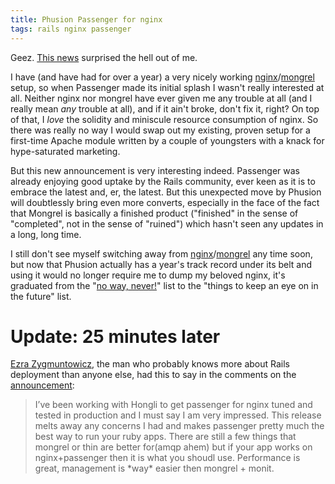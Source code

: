 ```yaml
---
title: Phusion Passenger for nginx
tags: rails nginx passenger
---
```


Geez. [This news](http://blog.phusion.nl/2009/04/16/phusions-one-year-anniversary-gift-phusion-passenger-220/) surprised the hell out of me.

I have (and have had for over a year) a very nicely working [nginx](/wiki/nginx)/[mongrel](/wiki/mongrel) setup, so when Passenger made its initial splash I wasn't really interested at all. Neither nginx nor mongrel have ever given me any trouble at all (and I really mean *any* trouble at all), and if it ain't broke, don't fix it, right? On top of that, I *love* the solidity and miniscule resource consumption of nginx. So there was really no way I would swap out my existing, proven setup for a first-time Apache module written by a couple of youngsters with a knack for hype-saturated marketing.

But this new announcement is very interesting indeed. Passenger was already enjoying good uptake by the Rails community, ever keen as it is to embrace the latest and, er, the latest. But this unexpected move by Phusion will doubtlessly bring even more converts, especially in the face of the fact that Mongrel is basically a finished product ("finished" in the sense of "completed", not in the sense of "ruined") which hasn't seen any updates in a long, long time.

I still don't see myself switching away from [nginx](/wiki/nginx)/[mongrel](/wiki/mongrel) any time soon, but now that Phusion actually has a year's track record under its belt and using it would no longer require me to dump my beloved nginx, it's graduated from the "[no way, never!](/blog/kool-aid-drinking-rails-fanbois-flocking-to-phusion-passenger-in-inebriated-droves)" list to the "things to keep an eye on in the future" list.

# Update: 25 minutes later

[Ezra Zygmuntowicz](http://brainspl.at/), the man who probably knows more about Rails deployment than anyone else, had this to say in the comments on the [announcement](http://blog.phusion.nl/2009/04/16/phusions-one-year-anniversary-gift-phusion-passenger-220/):

> I’ve been working with Hongli to get passenger for nginx tuned and tested in production and I must say I am very impressed. This release melts away any concerns I had and makes passenger pretty much the best way to run your ruby apps. There are still a few things that mongrel or thin are better for(amqp ahem) but if your app works on nginx+passenger then it is what you shoudl use. Performance is great, management is \*way\* easier then mongrel + monit.
